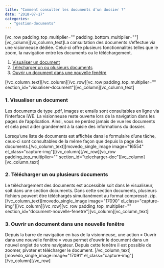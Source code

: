 ```yaml
---
title: "Comment consulter les documents d’un dossier ?"
date: "2018-07-17"
categories: 
  - "gestion-documents"
---
```


\[vc\_row padding\_top\_multiplier="" padding\_bottom\_multiplier=""\]\[vc\_column\]\[vc\_column\_text\]La consultation des documents s’effectue via une visionneuse dédiée. Celui-ci offre plusieurs fonctionnalités telles que le zoom, la navigation entre les documents ou le téléchargement.

1. [Visualiser un document](#visualiser-document)
2. [Télécharger un ou plusieurs documents](#telecharger-doc)
3. [Ouvrir un document dans une nouvelle fenêtre](#document-nouvelle-fenetre)

\[/vc\_column\_text\]\[/vc\_column\]\[/vc\_row\]\[vc\_row padding\_top\_multiplier="" section\_id="visualiser-document"\]\[vc\_column\]\[vc\_column\_text\]

### **1\. Visualiser un document**

Les documents de type .pdf, images et emails sont consultables en ligne via l’interface iWE. La visionneuse reste ouverte lors de la navigation dans les pages de l’application. Ainsi, vous ne perdez jamais de vue les documents et cela peut aider grandement à la saisie des informations du dossier.

Lorsqu’une liste de documents est affichée dans le formulaire d’une tâche, ceux-ci sont consultables de la même façon que depuis la page des documents.\[/vc\_column\_text\]\[movedo\_single\_image image="16554" el\_class="capture-img"\]\[/vc\_column\]\[/vc\_row\]\[vc\_row padding\_top\_multiplier="" section\_id="telecharger-doc"\]\[vc\_column\]\[vc\_column\_text\]

### **2. Télécharger un ou plusieurs documents**

Le téléchargement des documents est accessible soit dans le visualiseur, soit dans une section documents. Dans cette section documents, plusieurs fichiers peuvent être téléchargés simultanément au format compressé .zip.\[/vc\_column\_text\]\[movedo\_single\_image image="17090" el\_class="capture-img"\]\[/vc\_column\]\[/vc\_row\]\[vc\_row padding\_top\_multiplier="" section\_id="document-nouvelle-fenetre"\]\[vc\_column\]\[vc\_column\_text\]

### **3\. Ouvrir un document dans une nouvelle fenêtre**

Depuis la barre de navigation en bas de la visionneuse, une action « Ouvrir dans une nouvelle fenêtre » vous permet d'ouvrir le document dans un nouvel onglet de votre navigateur. Depuis cette fenêtre il est possible de zoomer, pivoter et télécharger le document. \[/vc\_column\_text\]\[movedo\_single\_image image="17091" el\_class="capture-img"\]\[/vc\_column\]\[/vc\_row\]

